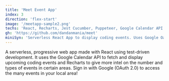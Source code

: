 ```yaml
---
title: 'Meet Event App'
index: 3
direction: 'flex-start'
image: '/meetapp-sample2.png'
techs: 'React, Recharts, Jest Cucumber, Puppeteer, Google Calendar API'
gh: 'https://github.com/dandanmania/meet'
miniSyn: 'Serverless React App to display coding events. Uses Google Oauth 2.0.'
---
```


A serverless, progressive web app made with React using test-driven development. It uses the Google Calendar API to fetch and display upcoming coding events and Recharts to give more intel on the number and types of events in certain areas. Sign in with Google (OAuth 2.0) to access the many events in your local area!
